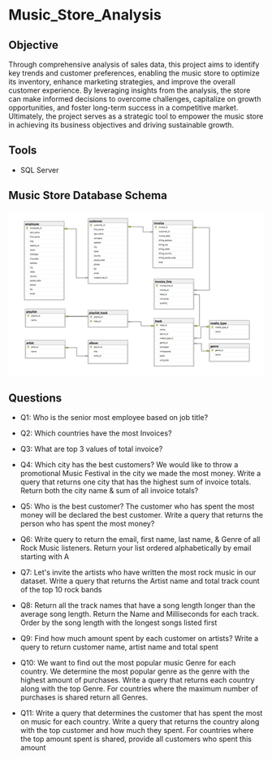 # Music_Store_Analysis

## Objective
Through comprehensive analysis of sales data, this project aims to identify key trends and customer preferences, enabling the music store to optimize its inventory, enhance marketing strategies, and improve the overall customer experience. By leveraging insights from the analysis, the store can make informed decisions to overcome challenges, capitalize on growth opportunities, and foster long-term success in a competitive market. Ultimately, the project serves as a strategic tool to empower the music store in achieving its business objectives and driving sustainable growth.

## Tools 
- SQL Server

## Music Store Database Schema
<img width="950" alt="Schema" src="https://github.com/DoanPhanThanh/Music_Store_Analysis/blob/d3eecff6b522f90f90990f6fabc1d232d6de45be/Music_Database_Schema.png">

## Questions

- Q1: Who is the senior most employee based on job title?

- Q2: Which countries have the most Invoices?

- Q3: What are top 3 values of total invoice?

- Q4: Which city has the best customers? We would like to throw a promotional Music Festival in the city we made the most money. Write a query that returns one city that has the highest sum of invoice totals. Return both the city name & sum of all invoice totals?

- Q5: Who is the best customer? The customer who has spent the most money will be declared the best customer. Write a query that returns the person who has spent the most money?

- Q6: Write query to return the email, first name, last name, & Genre of all Rock Music listeners. Return your list ordered alphabetically by email starting with A

- Q7: Let's invite the artists who have written the most rock music in our dataset. Write a query that returns the Artist name and total track count of the top 10 rock bands

- Q8: Return all the track names that have a song length longer than the average song length. Return the Name and Milliseconds for each track. Order by the song length with the longest songs listed first

- Q9: Find how much amount spent by each customer on artists? Write a query to return customer name, artist name and total spent

- Q10: We want to find out the most popular music Genre for each country. We determine the most popular genre as the genre with the highest amount of purchases. Write a query that returns each country along with the top Genre. For countries where the maximum number of 
purchases is shared return all Genres.

- Q11: Write a query that determines the customer that has spent the most on music for each country. Write a query that returns the country along with the top customer and how much they spent. For countries where the top amount spent is shared, provide all customers who spent this amount
